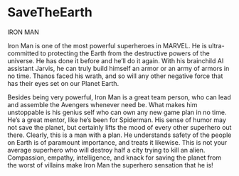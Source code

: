 # SaveTheEarth

IRON MAN

Iron Man is one of the most powerful superheroes in MARVEL. He is ultra-committed to protecting the Earth from the destructive powers of the universe. He has done it before and he’ll do it again. With his brainchild AI assistant Jarvis, he can truly build himself an armor or an army of armors in no time. Thanos faced his wrath, and so will any other negative force that has their eyes set on our Planet Earth.

Besides being very powerful, Iron Man is a great team person, who can lead and assemble the Avengers whenever need be. What makes him unstoppable is his genius self who can own any new game plan in no time. He’s a great mentor, like he’s been for Spiderman. His sense of humor may not save the planet, but certainly lifts the mood of every other superhero out there. Clearly, this is a man with a plan. He understands safety of the people on Earth is of paramount importance, and treats it likewise. This is not your average superhero who will destroy half a city trying to kill an alien. Compassion, empathy, intelligence, and knack for saving the planet from the worst of villains make Iron Man the superhero sensation that he is!
